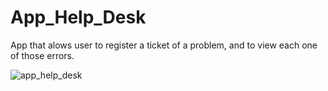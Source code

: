# App_Help_Desk
App that alows user to register a ticket of a problem, and to view each one of those errors.

![app_help_desk](https://github.com/JoaoNuno96/app_help_desk/assets/129988575/ed540cd4-8791-443a-9d2c-5492b4a0ea41)
